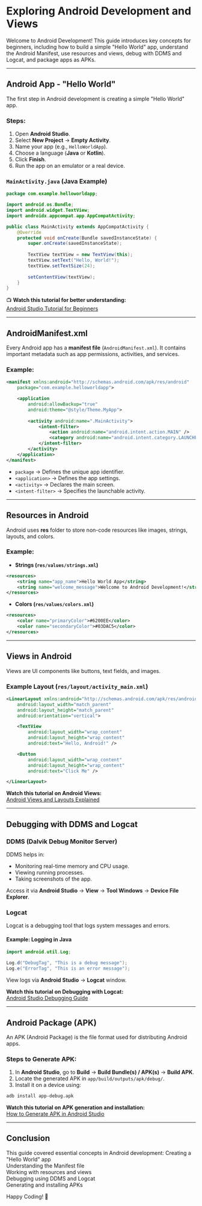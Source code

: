 # Exploring Android Development and Views

Welcome to Android Development! This guide introduces key concepts for beginners, including how to build a simple "Hello World" app, understand the Android Manifest, use resources and views, debug with DDMS and Logcat, and package apps as APKs.

---

## Android App - "Hello World"

The first step in Android development is creating a simple "Hello World" app.

### Steps:
1. Open **Android Studio**.
2. Select **New Project** → **Empty Activity**.
3. Name your app (e.g., `HelloWorldApp`).
4. Choose a language (**Java** or **Kotlin**).
5. Click **Finish**.
6. Run the app on an emulator or a real device.

### `MainActivity.java` (Java Example)
```java
package com.example.helloworldapp;

import android.os.Bundle;
import android.widget.TextView;
import androidx.appcompat.app.AppCompatActivity;

public class MainActivity extends AppCompatActivity {
    @Override
    protected void onCreate(Bundle savedInstanceState) {
        super.onCreate(savedInstanceState);
        
        TextView textView = new TextView(this);
        textView.setText("Hello, World!");
        textView.setTextSize(24);
        
        setContentView(textView);
    }
}
```

📺 **Watch this tutorial for better understanding:**  
[Android Studio Tutorial for Beginners](https://www.youtube.com/watch?v=fis26HvvDII)

---

##  AndroidManifest.xml

Every Android app has a **manifest file** (`AndroidManifest.xml`). It contains important metadata such as app permissions, activities, and services.

### Example:
```xml
<manifest xmlns:android="http://schemas.android.com/apk/res/android"
    package="com.example.helloworldapp">

    <application
        android:allowBackup="true"
        android:theme="@style/Theme.MyApp">
        
        <activity android:name=".MainActivity">
            <intent-filter>
                <action android:name="android.intent.action.MAIN" />
                <category android:name="android.intent.category.LAUNCHER" />
            </intent-filter>
        </activity>
    </application>
</manifest>
```
- `package` → Defines the unique app identifier.
- `<application>` → Defines the app settings.
- `<activity>` → Declares the main screen.
- `<intent-filter>` → Specifies the launchable activity.

---

##  Resources in Android

Android uses **res** folder to store non-code resources like images, strings, layouts, and colors.

### Example:
- **Strings (`res/values/strings.xml`)**
```xml
<resources>
    <string name="app_name">Hello World App</string>
    <string name="welcome_message">Welcome to Android Development!</string>
</resources>
```
- **Colors (`res/values/colors.xml`)**
```xml
<resources>
    <color name="primaryColor">#6200EE</color>
    <color name="secondaryColor">#03DAC5</color>
</resources>
```

---

##  Views in Android

Views are UI components like buttons, text fields, and images.

### Example Layout (`res/layout/activity_main.xml`)
```xml
<LinearLayout xmlns:android="http://schemas.android.com/apk/res/android"
    android:layout_width="match_parent"
    android:layout_height="match_parent"
    android:orientation="vertical">

    <TextView
        android:layout_width="wrap_content"
        android:layout_height="wrap_content"
        android:text="Hello, Android!" />

    <Button
        android:layout_width="wrap_content"
        android:layout_height="wrap_content"
        android:text="Click Me" />

</LinearLayout>
```

 **Watch this tutorial on Android Views:**  
[Android Views and Layouts Explained](https://www.youtube.com/watch?v=ZyKbjYK1ZB0)

---

##   Debugging with DDMS and Logcat

### **DDMS (Dalvik Debug Monitor Server)**
DDMS helps in:
- Monitoring real-time memory and CPU usage.
- Viewing running processes.
- Taking screenshots of the app.

Access it via **Android Studio** → **View** → **Tool Windows** → **Device File Explorer**.

### **Logcat**
Logcat is a debugging tool that logs system messages and errors.

#### Example: Logging in Java
```java
import android.util.Log;

Log.d("DebugTag", "This is a debug message");
Log.e("ErrorTag", "This is an error message");
```

View logs via **Android Studio** → **Logcat** window.

**Watch this tutorial on Debugging with Logcat:**  
[Android Studio Debugging Guide](https://www.youtube.com/watch?v=WlwprszJYaY)

---

##   Android Package (APK)

An APK (Android Package) is the file format used for distributing Android apps.

### Steps to Generate APK:
1. In **Android Studio**, go to **Build** → **Build Bundle(s) / APK(s)** → **Build APK**.
2. Locate the generated APK in `app/build/outputs/apk/debug/`.
3. Install it on a device using:
```sh
adb install app-debug.apk
```

 **Watch this tutorial on APK generation and installation:**  
[How to Generate APK in Android Studio](https://www.youtube.com/watch?v=fmClmZA9mRY)

---

##  Conclusion

This guide covered essential concepts in Android development:
 Creating a "Hello World" app  
 Understanding the Manifest file  
 Working with resources and views  
 Debugging using DDMS and Logcat  
Generating and installing APKs  

Happy Coding! 🚀
